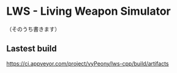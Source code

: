 LWS - Living Weapon Simulator
===

（そのうち書きます）

## Lastest build
https://ci.appveyor.com/project/vyPeony/lws-cpp/build/artifacts

